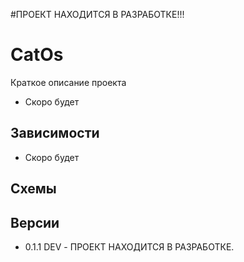#ПРОЕКТ НАХОДИТСЯ В РАЗРАБОТКЕ!!!
# CatOs
Краткое описание проекта
- Скоро будет


## Зависимости
- Скоро будет

## Схемы

## Версии
- 0.1.1 DEV - ПРОЕКТ НАХОДИТСЯ В РАЗРАБОТКЕ.

